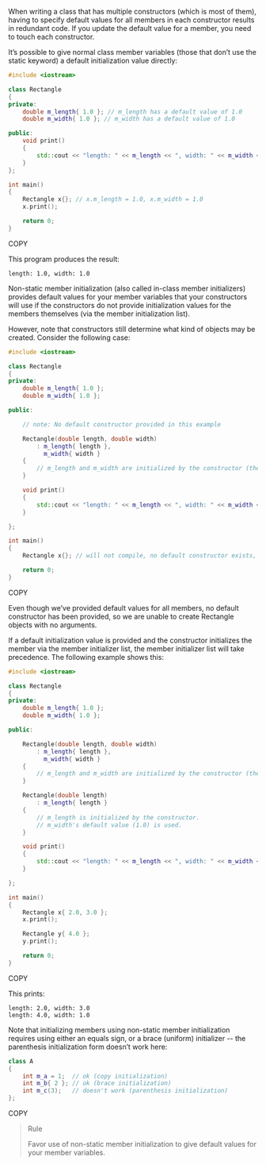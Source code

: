 When writing a class that has multiple constructors (which is most of them), having to specify default values for all members in each constructor results in redundant code. If you update the default value for a member, you need to touch each constructor.

It’s possible to give normal class member variables (those that don’t use the static keyword) a default initialization value directly:

```cpp
#include <iostream>

class Rectangle
{
private:
    double m_length{ 1.0 }; // m_length has a default value of 1.0
    double m_width{ 1.0 }; // m_width has a default value of 1.0

public:
    void print()
    {
        std::cout << "length: " << m_length << ", width: " << m_width << '\n';
    }
};

int main()
{
    Rectangle x{}; // x.m_length = 1.0, x.m_width = 1.0
    x.print();

    return 0;
}
```

COPY

This program produces the result:

```
length: 1.0, width: 1.0
```

Non-static member initialization (also called in-class member initializers) provides default values for your member variables that your constructors will use if the constructors do not provide initialization values for the members themselves (via the member initialization list).

However, note that constructors still determine what kind of objects may be created. Consider the following case:



```cpp
#include <iostream>

class Rectangle
{
private:
    double m_length{ 1.0 };
    double m_width{ 1.0 };

public:

    // note: No default constructor provided in this example

    Rectangle(double length, double width)
        : m_length{ length },
          m_width{ width }
    {
        // m_length and m_width are initialized by the constructor (the default values aren't used)
    }

    void print()
    {
        std::cout << "length: " << m_length << ", width: " << m_width << '\n';
    }

};

int main()
{
    Rectangle x{}; // will not compile, no default constructor exists, even though members have default initialization values

    return 0;
}
```

COPY

Even though we’ve provided default values for all members, no default constructor has been provided, so we are unable to create Rectangle objects with no arguments.

If a default initialization value is provided and the constructor initializes the member via the member initializer list, the member initializer list will take precedence. The following example shows this:

```cpp
#include <iostream>

class Rectangle
{
private:
    double m_length{ 1.0 };
    double m_width{ 1.0 };

public:

    Rectangle(double length, double width)
        : m_length{ length },
          m_width{ width }
    {
        // m_length and m_width are initialized by the constructor (the default values aren't used)
    }

    Rectangle(double length)
        : m_length{ length }
    {
        // m_length is initialized by the constructor.
        // m_width's default value (1.0) is used.
    }

    void print()
    {
        std::cout << "length: " << m_length << ", width: " << m_width << '\n';
    }

};

int main()
{
    Rectangle x{ 2.0, 3.0 };
    x.print();

    Rectangle y{ 4.0 };
    y.print();

    return 0;
}
```

COPY

This prints:

```
length: 2.0, width: 3.0
length: 4.0, width: 1.0
```

Note that initializing members using non-static member initialization requires using either an equals sign, or a brace (uniform) initializer -- the parenthesis initialization form doesn’t work here:

```cpp
class A
{
    int m_a = 1;  // ok (copy initialization)
    int m_b{ 2 }; // ok (brace initialization)
    int m_c(3);   // doesn't work (parenthesis initialization)
};
```

COPY

> Rule
>
> Favor use of non-static member initialization to give default values for your member variables.